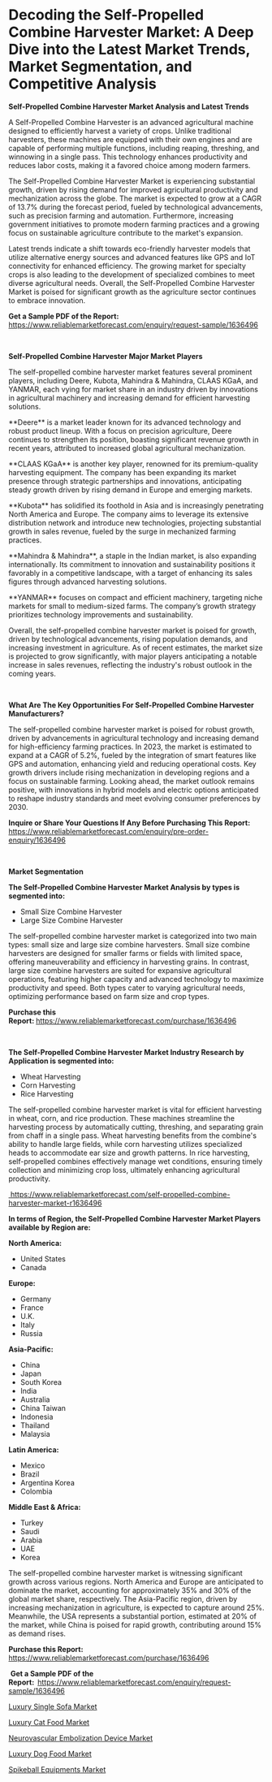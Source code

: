 <p><h1>Decoding the Self-Propelled Combine Harvester Market: A Deep Dive into the Latest Market Trends, Market Segmentation, and Competitive Analysis</h1></p><p><strong>Self-Propelled Combine Harvester Market Analysis and Latest Trends</strong></p>
<p><p>A Self-Propelled Combine Harvester is an advanced agricultural machine designed to efficiently harvest a variety of crops. Unlike traditional harvesters, these machines are equipped with their own engines and are capable of performing multiple functions, including reaping, threshing, and winnowing in a single pass. This technology enhances productivity and reduces labor costs, making it a favored choice among modern farmers.</p><p>The Self-Propelled Combine Harvester Market is experiencing substantial growth, driven by rising demand for improved agricultural productivity and mechanization across the globe. The market is expected to grow at a CAGR of 13.7% during the forecast period, fueled by technological advancements, such as precision farming and automation. Furthermore, increasing government initiatives to promote modern farming practices and a growing focus on sustainable agriculture contribute to the market's expansion.</p><p>Latest trends indicate a shift towards eco-friendly harvester models that utilize alternative energy sources and advanced features like GPS and IoT connectivity for enhanced efficiency. The growing market for specialty crops is also leading to the development of specialized combines to meet diverse agricultural needs. Overall, the Self-Propelled Combine Harvester Market is poised for significant growth as the agriculture sector continues to embrace innovation.</p></p>
<p><strong>Get a Sample PDF of the Report:&nbsp;</strong> <a href="https://www.reliablemarketforecast.com/enquiry/request-sample/1636496?utm_campaign=1893&utm_medium=2&utm_source=Github&utm_content=ia&utm_term=27122024&utm_id=self-propelled-combine-harvester">https://www.reliablemarketforecast.com/enquiry/request-sample/1636496</a></p>
<p>&nbsp;</p>
<p><strong>Self-Propelled Combine Harvester Major Market Players</strong></p>
<p><p>The self-propelled combine harvester market features several prominent players, including Deere, Kubota, Mahindra & Mahindra, CLAAS KGaA, and YANMAR, each vying for market share in an industry driven by innovations in agricultural machinery and increasing demand for efficient harvesting solutions.</p><p>**Deere** is a market leader known for its advanced technology and robust product lineup. With a focus on precision agriculture, Deere continues to strengthen its position, boasting significant revenue growth in recent years, attributed to increased global agricultural mechanization.</p><p>**CLAAS KGaA** is another key player, renowned for its premium-quality harvesting equipment. The company has been expanding its market presence through strategic partnerships and innovations, anticipating steady growth driven by rising demand in Europe and emerging markets.</p><p>**Kubota** has solidified its foothold in Asia and is increasingly penetrating North America and Europe. The company aims to leverage its extensive distribution network and introduce new technologies, projecting substantial growth in sales revenue, fueled by the surge in mechanized farming practices.</p><p>**Mahindra & Mahindra**, a staple in the Indian market, is also expanding internationally. Its commitment to innovation and sustainability positions it favorably in a competitive landscape, with a target of enhancing its sales figures through advanced harvesting solutions.</p><p>**YANMAR** focuses on compact and efficient machinery, targeting niche markets for small to medium-sized farms. The company’s growth strategy prioritizes technology improvements and sustainability.</p><p>Overall, the self-propelled combine harvester market is poised for growth, driven by technological advancements, rising population demands, and increasing investment in agriculture. As of recent estimates, the market size is projected to grow significantly, with major players anticipating a notable increase in sales revenues, reflecting the industry's robust outlook in the coming years.</p></p>
<p>&nbsp;</p>
<p><strong>What Are The Key Opportunities For Self-Propelled Combine Harvester Manufacturers?</strong></p>
<p><p>The self-propelled combine harvester market is poised for robust growth, driven by advancements in agricultural technology and increasing demand for high-efficiency farming practices. In 2023, the market is estimated to expand at a CAGR of 5.2%, fueled by the integration of smart features like GPS and automation, enhancing yield and reducing operational costs. Key growth drivers include rising mechanization in developing regions and a focus on sustainable farming. Looking ahead, the market outlook remains positive, with innovations in hybrid models and electric options anticipated to reshape industry standards and meet evolving consumer preferences by 2030.</p></p>
<p><strong>Inquire or Share Your Questions If Any Before Purchasing This Report:</strong> <a href="https://www.reliablemarketforecast.com/enquiry/pre-order-enquiry/1636496?utm_campaign=1893&utm_medium=2&utm_source=Github&utm_content=ia&utm_term=27122024&utm_id=self-propelled-combine-harvester">https://www.reliablemarketforecast.com/enquiry/pre-order-enquiry/1636496</a></p>
<p>&nbsp;</p>
<p><strong>Market Segmentation</strong></p>
<p><strong>The Self-Propelled Combine Harvester Market Analysis by types is segmented into:</strong></p>
<p><ul><li>Small Size Combine Harvester</li><li>Large Size Combine Harvester</li></ul></p>
<p><p>The self-propelled combine harvester market is categorized into two main types: small size and large size combine harvesters. Small size combine harvesters are designed for smaller farms or fields with limited space, offering maneuverability and efficiency in harvesting grains. In contrast, large size combine harvesters are suited for expansive agricultural operations, featuring higher capacity and advanced technology to maximize productivity and speed. Both types cater to varying agricultural needs, optimizing performance based on farm size and crop types.</p></p>
<p><strong>Purchase this Report:&nbsp;</strong><a href="https://www.reliablemarketforecast.com/purchase/1636496?utm_campaign=1893&utm_medium=2&utm_source=Github&utm_content=ia&utm_term=27122024&utm_id=self-propelled-combine-harvester">https://www.reliablemarketforecast.com/purchase/1636496</a></p>
<p>&nbsp;</p>
<p><strong>The Self-Propelled Combine Harvester Market Industry Research by Application is segmented into:</strong></p>
<p><ul><li>Wheat Harvesting</li><li>Corn Harvesting</li><li>Rice Harvesting</li></ul></p>
<p><p>The self-propelled combine harvester market is vital for efficient harvesting in wheat, corn, and rice production. These machines streamline the harvesting process by automatically cutting, threshing, and separating grain from chaff in a single pass. Wheat harvesting benefits from the combine's ability to handle large fields, while corn harvesting utilizes specialized heads to accommodate ear size and growth patterns. In rice harvesting, self-propelled combines effectively manage wet conditions, ensuring timely collection and minimizing crop loss, ultimately enhancing agricultural productivity.</p></p>
<p><a href="https://www.reliablemarketforecast.com/self-propelled-combine-harvester-market-r1636496?utm_campaign=1893&utm_medium=2&utm_source=Github&utm_content=ia&utm_term=27122024&utm_id=self-propelled-combine-harvester">&nbsp;https://www.reliablemarketforecast.com/self-propelled-combine-harvester-market-r1636496</a></p>
<p><strong>In terms of Region, the Self-Propelled Combine Harvester Market Players available by Region are:</strong></p>
<p>
    <p> <strong> North America: </strong>
        <ul>
            <li>United States</li>
            <li>Canada</li>
        </ul>
        </p> 
    <p> <strong> Europe: </strong>
        <ul>
            <li>Germany</li>
            <li>France</li>
            <li>U.K.</li>
            <li>Italy</li>
            <li>Russia</li>
        </ul>
        </p> 
    <p> <strong> Asia-Pacific: </strong>
        <ul>
            <li>China</li>
            <li>Japan</li>
            <li>South Korea</li>
            <li>India</li>
            <li>Australia</li>
            <li>China Taiwan</li>
            <li>Indonesia</li>
            <li>Thailand</li>
            <li>Malaysia</li>
        </ul>
        </p> 
    <p> <strong> Latin America: </strong>
        <ul>
            <li>Mexico</li>
            <li>Brazil</li>
            <li>Argentina Korea</li>
            <li>Colombia</li>
        </ul>
        </p> 
    <p> <strong> Middle East & Africa: </strong>
        <ul>
            <li>Turkey</li>
            <li>Saudi</li>
            <li>Arabia</li>
            <li>UAE</li>
            <li>Korea</li>
        </ul>
    </p>
    </p>
<p><p>The self-propelled combine harvester market is witnessing significant growth across various regions. North America and Europe are anticipated to dominate the market, accounting for approximately 35% and 30% of the global market share, respectively. The Asia-Pacific region, driven by increasing mechanization in agriculture, is expected to capture around 25%. Meanwhile, the USA represents a substantial portion, estimated at 20% of the market, while China is poised for rapid growth, contributing around 15% as demand rises.</p></p>
<p><strong>Purchase this Report: </strong><a href="https://www.reliablemarketforecast.com/purchase/1636496?utm_campaign=1893&utm_medium=2&utm_source=Github&utm_content=ia&utm_term=27122024&utm_id=self-propelled-combine-harvester">https://www.reliablemarketforecast.com/purchase/1636496</a></p>
<p>&nbsp;<strong>Get a Sample PDF of the Report:&nbsp;&nbsp;</strong><a href="https://www.reliablemarketforecast.com/enquiry/request-sample/1636496?utm_campaign=1893&utm_medium=2&utm_source=Github&utm_content=ia&utm_term=27122024&utm_id=self-propelled-combine-harvester">https://www.reliablemarketforecast.com/enquiry/request-sample/1636496</a></p>
<p><strong></strong></p>
<p><p><a href="https://www.linkedin.com/pulse/evalua-mark-research-ptwwe?utm_campaign=1893&utm_medium=2&utm_source=Github&utm_content=ia&utm_term=27122024&utm_id=self-propelled-combine-harvester">Luxury Single Sofa Market</a></p><p><a href="https://www.linkedin.com/pulse/based-insight-dial-vnq0f?utm_campaign=1893&utm_medium=2&utm_source=Github&utm_content=ia&utm_term=27122024&utm_id=self-propelled-combine-harvester">Luxury Cat Food Market</a></p><p><a href="https://github.com/PeterParrish5/Market-Research-Report-List-7/blob/main/neurovascular-embolization-device-market.md?utm_campaign=1893&utm_medium=2&utm_source=Github&utm_content=ia&utm_term=27122024&utm_id=self-propelled-combine-harvester">Neurovascular Embolization Device Market</a></p><p><a href="https://www.linkedin.com/pulse/digital-transformation-luxury-dog-food-industry-market-opportunities-ad5hf?utm_campaign=1893&utm_medium=2&utm_source=Github&utm_content=ia&utm_term=27122024&utm_id=self-propelled-combine-harvester">Luxury Dog Food Market</a></p><p><a href="https://github.com/carendesrochers299/Market-Research-Report-List-1/blob/main/spikeball-equipments-market.md?utm_campaign=1893&utm_medium=2&utm_source=Github&utm_content=ia&utm_term=27122024&utm_id=self-propelled-combine-harvester">Spikeball Equipments Market</a></p></p>